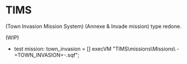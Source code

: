 # TIMS
(Town Invasion Mission System)
(Annexe & Invade mission) type redone.


(WIP)

- test mission: town_invasion = [] execVM "TIMS\missions\Missions\ -=TOWN_INVASION=-.sqf";
